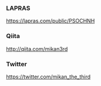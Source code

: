 ### LAPRAS
https://lapras.com/public/PSOCHNH

### Qiita
http://qiita.com/mikan3rd 

### Twitter
https://twitter.com/mikan_the_third

